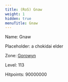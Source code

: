```yaml
---
title: (RoS) Gnaw
weight: 1
hidden: true
menuTitle: Gnaw
---
```


Name: Gnaw

Placeholder: a chokidai elder

Zone: [Gorowyn](/en/ros/exploration/gorowyn)

Level: 113

Hitpoints: 90000000